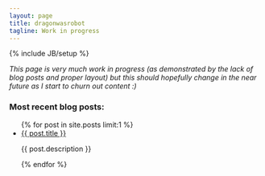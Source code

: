 ```yaml
---
layout: page
title: dragonwasrobot
tagline: Work in progress
---
```

{% include JB/setup %}

*This page is very much work in progress (as demonstrated by the lack of blog
 posts and proper layout) but this should hopefully change in the near future as
 I start to churn out content :)*

### Most recent blog posts:

<ul>
  {% for post in site.posts limit:1 %}
    <li>
      <a href="{{ post.url }}">{{ post.title }}</a>
      <p>{{ post.description }}</p>
    </li>
  {% endfor %}
</ul>
